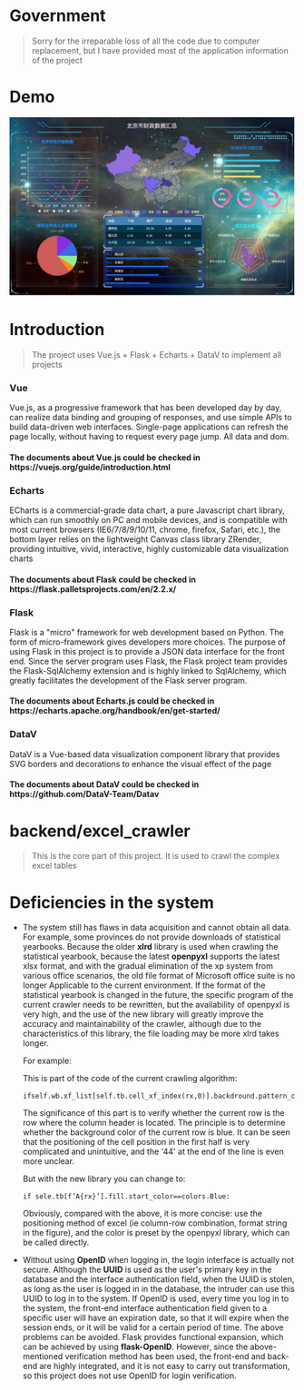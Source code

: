 # Government
> Sorry for the irreparable loss of all the code due to computer replacement, but I have provided most of the application information of the project

# Demo
<img alt="" src="./images/display.jpg">

# Introduction
> The project uses Vue.js + Flask + Echarts + DataV to implement all projects
<h3>Vue</h3>
Vue.js, as a progressive framework that has been developed day by day, can realize data binding and grouping of responses, and use simple APIs to build data-driven web interfaces. Single-page applications can refresh the page locally, without having to request every page jump. All data and dom.

<h4> The documents about Vue.js could be checked in https://vuejs.org/guide/introduction.html </h4>

<h3>Echarts</h3>
ECharts is a commercial-grade data chart, a pure Javascript chart library, which can run smoothly on PC and mobile devices, and is compatible with most current browsers (IE6/7/8/9/10/11, chrome, firefox, Safari, etc.), the bottom layer relies on the lightweight Canvas class library ZRender, providing intuitive, vivid, interactive, highly customizable data visualization charts

<h4> The documents about Flask could be checked in https://flask.palletsprojects.com/en/2.2.x/ </h4>

<h3>Flask</h3>
Flask is a "micro" framework for web development based on Python. The form of micro-framework gives developers more choices. The purpose of using Flask in this project is to provide a JSON data interface for the front end. Since the server program uses Flask, the Flask project team provides the Flask-SqlAlchemy extension and is highly linked to SqlAlchemy, which greatly facilitates the development of the Flask server program.

<h4> The documents about Echarts.js could be checked in https://echarts.apache.org/handbook/en/get-started/ </h4>

<h3>DataV</h3>
DataV is a Vue-based data visualization component library that provides SVG borders and decorations to enhance the visual effect of the page

<h4> The documents about DataV could be checked in https://github.com/DataV-Team/Datav </h4>

# backend/excel_crawler
> This is the core part of this project. It is used to crawl the complex excel tables

# Deficiencies in the system
- The system still has flaws in data acquisition and cannot obtain all data. For example, some provinces do not provide downloads of statistical yearbooks. Because the older **xlrd** library is used when crawling the statistical yearbook, because the latest **openpyxl** supports the latest xlsx format, and with the gradual elimination of the xp system from various office scenarios, the old file format of Microsoft office suite is no longer Applicable to the current environment. If the format of the statistical yearbook is changed in the future, the specific program of the current crawler needs to be rewritten, but the availability of openpyxl is very high, and the use of the new library will greatly improve the accuracy and maintainability of the crawler, although due to the characteristics of this library, the file loading may be more xlrd takes longer.
  
  For example:
  
  This is part of the code of the current crawling algorithm:
  ```
  ifself.wb.xf_list[self.tb.cell_xf_index(rx,0)].backdround.pattern_colour_index==44
  ```
  The significance of this part is to verify whether the current row is the row where the column header is located. The principle is to determine whether the background color of the current row is blue. It can be seen that the positioning of the cell position in the first half is very complicated and unintuitive, and the '44' at the end of the line is even more unclear. 
  
  But with the new library you can change to:
  ```
  if sele.tb[f’A{rx}’].fill.start_color==colors.Blue:
  ```
  Obviously, compared with the above, it is more concise: use the positioning method of excel (ie column-row combination, format string in the figure), and the color is preset by the openpyxl library, which can be called directly.

- Without using **OpenID** when logging in, the login interface is actually not secure. Although the **UUID** is used as the user's primary key in the database and the interface authentication field, when the UUID is stolen, as long as the user is logged in in the database, the intruder can use this UUID to log in to the system. If OpenID is used, every time you log in to the system, the front-end interface authentication field given to a specific user will have an expiration date, so that it will expire when the session ends, or it will be valid for a certain period of time. The above problems can be avoided. Flask provides functional expansion, which can be achieved by using **flask-OpenID**. However, since the above-mentioned verification method has been used, the front-end and back-end are highly integrated, and it is not easy to carry out transformation, so this project does not use OpenID for login verification.